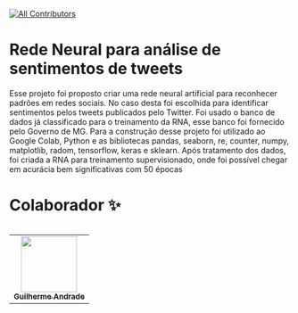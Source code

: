 [![All Contributors](https://img.shields.io/badge/all_contributors-1-orange.svg?style=flat-square)](#contributors)

# Rede Neural para análise de sentimentos de tweets
 Esse projeto foi proposto criar uma rede neural artificial para reconhecer padrões em redes sociais. No caso desta foi escolhida para identificar sentimentos pelos
tweets publicados pelo Twitter. Foi usado o banco de dados já classificado para o treinamento da RNA, esse banco foi fornecido pelo Governo de MG.
Para a construção desse projeto foi utilizado ao Google Colab, Python e as bibliotecas pandas, seaborn, re, counter, numpy, matplotlib, radom, tensorflow, keras e sklearn. 
Após tratamento dos dados, foi criada a RNA para treinamento supervisionado, onde foi possível chegar em acurácia bem significativas com 50 épocas 




# Colaborador ✨
<table>
<table>
  <tr>
    <td align="center"><a href="https://github.com/guiaech"><img src="https://avatars.githubusercontent.com/u/83043492?v=4" width="100px;" alt=""/><br /><sub><b>Guilherme Andrade</b></sub></a></td>
  </tr>
</table>
